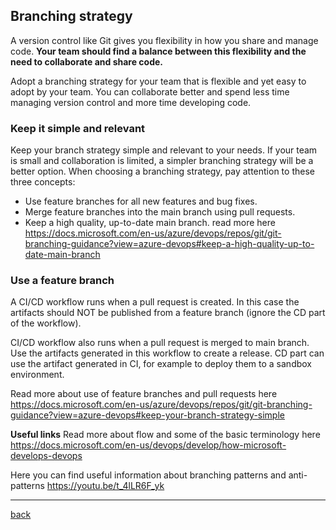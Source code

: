 ## Branching strategy ##
A version control like Git gives you flexibility in how you share and manage code. **Your team should find a balance between this flexibility and the need to collaborate and share code.**

Adopt a branching strategy for your team that is flexible and yet easy to adopt by your team. You can collaborate better and spend less time managing version control and more time developing code.

### Keep it simple and relevant ###
Keep your branch strategy simple and relevant to your needs. If your team is small and collaboration is limited, a simpler branching strategy will be a better option. When choosing a branching strategy, pay attention to these three concepts:

- Use feature branches for all new features and bug fixes. 
- Merge feature branches into the main branch using pull requests.
- Keep a high quality, up-to-date main branch. 
    read more here https://docs.microsoft.com/en-us/azure/devops/repos/git/git-branching-guidance?view=azure-devops#keep-a-high-quality-up-to-date-main-branch

### Use a feature branch ###
A CI/CD workflow runs when a pull request is created. In this case the artifacts should NOT be published from a feature branch (ignore the CD part of the workflow).

CI/CD workflow also runs when a pull request is merged to main branch. Use the artifacts generated in this workflow to create a release. CD part can use the artifact generated in CI, for example to deploy them to a sandbox environment.

Read more about use of feature branches and pull requests here https://docs.microsoft.com/en-us/azure/devops/repos/git/git-branching-guidance?view=azure-devops#keep-your-branch-strategy-simple

**Useful links**
Read more about flow and some of the basic terminology here https://docs.microsoft.com/en-us/devops/develop/how-microsoft-develops-devops

Here you can find useful information about branching patterns and anti-patterns https://youtu.be/t_4lLR6F_yk


---
[back](/README.md)


